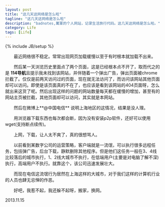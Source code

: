 ```yaml
---
layout: post
title: "这几天这网络是怎么啦"
tagline: "这几天这网络是怎么啦"
description: "badnotes,萬軍的个人网站，记录生活旅行代码。这几天这网络是怎么啦。"
category: Life
tags: [Life]
---
```

{% include JB/setup %}

&emsp;&emsp;最近网络很不稳定。常常出现网页加载缓慢以至于有时根本就加载不出来。

&emsp;&emsp;然后某一天浏览历史里面点了两个页面，这是已经根本点不开了，取而代之的是 **114导航**且提示我未找到该网站，并伴随着一个弹出广告，弹出页面被chrome拦截了。仅仅是前两天访问过的页面，现在就无法访问了，而访问该网站其他页面却可以访问。即使是该页面真的不在了，也应该是看到该网站的404页面呀，怎么就出来这货了呢。然后出现这样的问题的网站数量每天都在缓慢的增加，甚至有的网站主页被拦截，其他页面却可以访问，其实就是本网站。

&emsp;&emsp;然后在微博上**@中国电信** 说明上海地区的这情况，结果是没人理。

&emsp;&emsp;用浏览器下载东西也每次都会断，因为没有安装p2p软件，还好可以使用wget(支持断点续传)。

&emsp;&emsp;上网，下载，让人太不爽了，真的很想骂人。

&emsp;&emsp;以前看到某数字公司的运营策略，客户端就是一流氓，可以执行很多远程任务，包括弹广告，后台下载，静默删除其他程序。但是他们这任务一般在3、4线比较落后的城市执行，1、2线大城市不执行，在低端用户(主要是对电脑了解不深)执行，高端用户不执行。就靠这个，该公司迅速发展壮大。

&emsp;&emsp;而现在电信这流氓行为居然在上海这样的大城市，对于我们这样的计算机行业的人员也肆无忌惮的作恶。

&emsp;&emsp;好吧，我惹不起，我还躲不起呀，搬家，换网。

2013.11.15